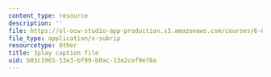 ```yaml
---
content_type: resource
description: ''
file: https://ol-ocw-studio-app-production.s3.amazonaws.com/courses/6-004-computation-structures-spring-2017/b03c196553e3bf99b0ac13e2cef9e78a_RrZ8-1w7iok.srt
file_type: application/x-subrip
resourcetype: Other
title: 3play caption file
uid: b03c1965-53e3-bf99-b0ac-13e2cef9e78a
---
```


